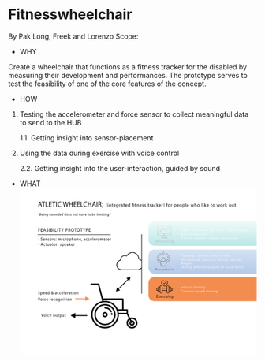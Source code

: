 # Fitnesswheelchair
By Pak Long, Freek and Lorenzo
Scope:

- WHY

Create a wheelchair that functions as a fitness tracker for the disabled by measuring their
development and performances. The prototype serves to test the feasibility of one of the core
features of the concept.

- HOW
1. Testing the accelerometer and force sensor to collect meaningful data to send to the HUB

    1.1. Getting insight into sensor-placement

2. Using the data during exercise with voice control

    2.2. Getting insight into the user-interaction, guided by sound

- WHAT
![](Images/fitnessChair.png)
